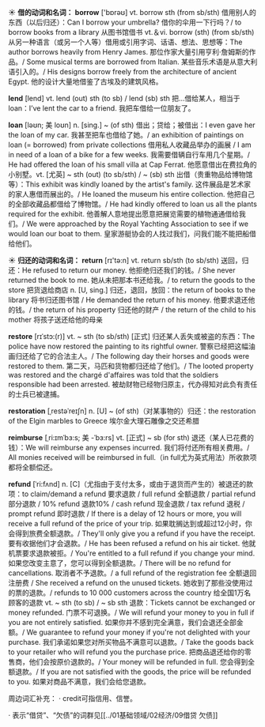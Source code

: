 ☀ <span class="category">**借的动词和名词：**</span>
<span class="vocabulary">**borrow**</span> ['bɒrəʊ] 
<span class="definition">vt. borrow sth (from sb/sth) 借用别人的东西（以后归还）：</span>Can I borrow your umbrella? 借你的伞用一下行吗？/ to borrow books from a library 从图书馆借书 <span class="definition">vt.＆vi. borrow (sth) (from sb/sth) 从另一种语言（或另一个人等）借用或引用字词、话语、想法、思想等：</span>The author borrows heavily from Henry James. 那位作家大量引用亨利·詹姆斯的作品。/ Some musical terms are borrowed from Italian. 某些音乐术语是从意大利语引入的。/ His designs borrow freely from the architecture of ancient Egypt. 他的设计大量地借鉴了古埃及的建筑风格。

<span class="vocabulary">**lend**</span> [lend] 
<span class="definition">vt. lend (out) sth (to sb) / lend (sb) sth 把…借给某人，相当于loan：</span>I’ve lent the car to a friend. 我把车借给一位朋友了。
           
<span class="vocabulary">**loan**</span> [ləʊn; 美 loʊn]
<span class="definition">n. [sing.] ~ (of sth) 借出；贷给；被借出：</span>I even gave her the loan of my car. 我甚至把车也借给了她。/ an exhibition of paintings on loan (= borrowed) from private collections 借用私人收藏品举办的画展 / I am in need of a loan of a bike for a few weeks. 我需要借辆自行车用几个星期。/ He had offered the loan of his small villa at Cap Ferrat. 他愿意借出在费拉角的小别墅。<span class="definition">vt. [尤英] ~ sth (out) (to sb/sth) / ~ (sb) sth 出借（贵重物品给博物馆等）：</span>This exhibit was kindly loaned by the artist's family. 这件展品是艺术家的家人惠借而展出的。/ He loaned the museum his entire collection. 他把自己的全部收藏品都借给了博物馆。/ He had kindly offered to loan us all the plants required for the exhibit. 他善解人意地提出愿意把展览需要的植物通通借给我们。/ We were approached by the Royal Yachting Association to see if we would loan our boat to them. 皇家游艇协会的人找过我们，问我们能不能把船借给他们。

☀ <span class="category">**归还的动词和名词：**</span>
<span class="vocabulary">**return**</span> [rɪ'tə:n] 
<span class="definition">vt. return sb/sth (to sb/sth) 送回，归还：</span>He refused to return our money. 他拒绝归还我们的钱。/ She never returned the book to me. 她从未把那本书还给我。/ to return the goods to the store 把货退给商店 <span class="definition">n. [U, sing.] 归还，退回，放回：</span>the return of books to the library 将书归还图书馆 / He demanded the return of his money. 他要求退还他的钱。/ the return of his property 归还他的财产 / the return of the child to his mother 将孩子送还给他的母亲
           
<span class="vocabulary">**restore**</span> [rɪˈstɔ:(r)]
<span class="definition">vt. ~ sth (to sb/sth) [正式] 归还某人丢失或被盗的东西：</span>The police have now restored the painting to its rightful owner. 警察已经把这幅油画归还给了它的合法主人。/ The following day their horses and goods were restored to them. 第二天，马匹和货物都归还给了他们。/ The looted property was restored and the chargé d'affaires was told that the soldiers responsible had been arrested. 被劫财物已经物归原主，代办得知对此负有责任的士兵已被逮捕。
           
<span class="vocabulary">**restoration**</span> [ˌrestəˈreɪʃn]
<span class="definition">n. [U] ~ (of sth)（对某事物的）归还：</span>the restoration of the Elgin marbles to Greece 埃尔金大理石雕像之交还希腊
           
<span class="vocabulary">**reimburse**</span> [ˌri:ɪmˈbɜ:s; 美 -ˈbɜ:rs]
<span class="definition">vt. [正式] ~ sb (for sth) 退还（某人已花费的钱）：</span>We will reimburse any expenses incurred. 我们将付还所有相关费用。/ All monies received will be reimbursed in full.（in full尤为英式用法）所收款项都将全额偿还。
           
<span class="vocabulary">**refund**</span> [ˈri:fʌnd]
<span class="definition">n. [C]（尤指由于支付太多，或由于退货而产生的）被退还的款项：</span>to claim/demand a refund 要求退款 / full refund 全额退款 / partial refund 部分退款 / 10% refund 退款10% / cash refund 现金退款 / tax refund 退税 / prompt refund 即时退款 / If there is a delay of 12 hours or more, you will receive a full refund of the price of your trip. 如果耽搁达到或超过12小时，你会得到旅费全额退款。/ They'll only give you a refund if you have the receipt. 要有收据他们才会退款。/ He has been refused a refund on his air ticket. 他就机票要求退款被拒。/ You're entitled to a full refund if you change your mind. 如果您改变主意了，您可以得到全额退款。/ There will be no refund for cancellations. 取消者不予退款。/ a full refund of the registration fee 全额退回注册费 / She received a refund on the unused tickets. 她收到了那些没使用过的票的退款。/ refunds to 10 000 customers across the country 给全国1万名顾客的退款 <span class="definition">vt. ~ sth (to sb) / ~ sb sth 退款：</span>Tickets cannot be exchanged or money refunded. 门票不可退换。/ We will refund your money to you in full if you are not entirely satisfied. 如果你并不感到完全满意，我们会退还全部金额。/ We guarantee to refund your money if you're not delighted with your purchase. 我们承诺如果您对所买物品不满意可以退款。/ Take the goods back to your retailer who will refund you the purchase price. 把商品退还给你的零售商，他们会按原价退款的。/ Your money will be refunded in full. 您会得到全额退款。/ If you are not satisfied with the goods, the price will be refunded to you. 如果对商品不满意，我们会给您退款。

周边词汇补充：
· credit可指信用、信誉。

· 表示“借贷”、“欠债”的词群见[[../01基础领域/02经济/09借贷 欠债]]
